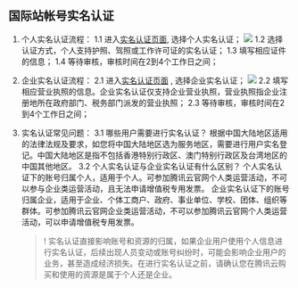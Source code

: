 ## 国际站帐号实名认证
1. 个人实名认证流程：
    1.1	进入[实名认证页面](https://console.cloud.tencent.com/developer/auth), 选择个人实名认证；
    ![ ](https://staticintl.cloudcachetci.com/yehe/backend-news/DHyE338_Individual%20Verification.png)
    1.2	选择认证方式，个人支持护照、驾照或工作许可证的实名认证；
    1.3	填写相应证件的信息；
    1.4	等待审核，审核时间在2到4个工作日之间；

2. 企业实名认证流程：
    2.1	进入[实名认证页面](https://console.cloud.tencent.com/developer/auth) , 选择企业实名认证；
    ![ ](https://staticintl.cloudcachetci.com/yehe/backend-news/RPdk609_Organization%20Verification.png)
    2.2	填写相应营业执照的信息。企业实名认证仅支持企业营业执照，营业执照指企业注册地所在政府部门、税务部门派发的营业执照；
    2.3	等待审核，审核时间在2到4个工作日之间；

3. 实名认证常见问题：
    3.1	哪些用户需要进行实名认证？
    根据中国大陆地区适用的法律法规及要求，如您将中国大陆地区选为服务地区，需要进行用户实名登记。中国大陆地区是指不包括香港特别行政区、澳门特别行政区及台湾地区的中国其他地区。
    3.2	个人实名认证与企业实名认证有什么区别？
    个人实名认证下的账号归属个人，适用于个人。可参加腾讯云官网个人类运营活动，不可以参与企业类运营活动，且无法申请增值税专用发票。
    企业实名认证下的账号归属企业，适用于企业、个体工商户、政府、事业单位、学校、团体、组织等群体。可参加腾讯云官网企业类运营活动，不可以参加腾讯云官网个人类运营活动，可以申请增值税专用发票。
    >! 实名认证直接影响账号和资源的归属，如果企业用户使用个人信息进行实名认证，后续出现人员变动或账号纠纷时，可能会影响企业用户的业务，甚至造成经济损失。在进行实名认证之前，请确认您在腾讯云购买和使用的资源是属于个人还是企业。
